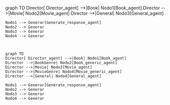 graph TD
    Director[ Director_agent] -->|Book| Nodo1[Book_agent]
    Director -->|Movie| Nodo2[Movie_agent]
    Director -->|General| Nodo3[General_agent]
    
    Nodo1 --> Generar[Generate_response_agent]
    Nodo2 --> Generar
    Nodo3 --> Generar
    Nodo4 --> Generar



    graph TD
    Director[ Director_agent] -->|Book| Nodo1[Book_agent]
    Director -->|BookGenre| Nodo2[Book_generic_agent]
    Director -->|Movie| Nodo3[Movie_agent]
    Director -->|MovieGenre| Nodo4[Movie_generic_agent]
    Director -->|General| Nodo4[General_agent]
    
    Nodo1 --> Generar[Generate_response_agent]
    Nodo2 --> Generar
    Nodo3 --> Generar
    Nodo4 --> Generar